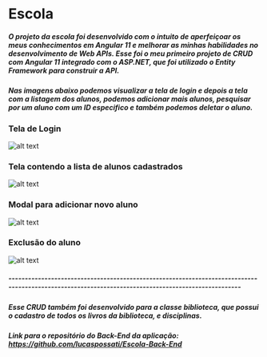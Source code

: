 # Escola
##### O projeto da escola foi desenvolvido com o intuito de aperfeiçoar os meus conhecimentos em Angular 11 e melhorar as minhas habilidades no desenvolvimento de Web APIs. Esse foi o meu primeiro projeto de CRUD com Angular 11 integrado com o ASP.NET, que foi utilizado o Entity Framework para construir a API. 
##### Nas imagens abaixo podemos visualizar a tela de login e depois a tela com a listagem dos alunos, podemos adicionar mais alunos, pesquisar por um aluno com um ID especifico e também podemos deletar o aluno. 

### Tela de Login
![alt text](https://uploaddeimagens.com.br/images/003/229/281/original/login.png?1620312863)

### Tela contendo a lista de alunos cadastrados
![alt text](https://uploaddeimagens.com.br/images/003/229/283/original/lista-alunos.png?1620312913)

### Modal para adicionar novo aluno
![alt text](https://uploaddeimagens.com.br/images/003/229/287/original/cadastrar-aluno.png?1620313004)

### Exclusão do aluno
![alt text](https://uploaddeimagens.com.br/images/003/229/292/original/exclus%C3%A3o-do-aluno.png?1620313098)

##### ---------------------------------------------------------------------------------------------------------------------------------------------------
##### Esse CRUD também foi desenvolvido para a classe biblioteca, que possui o cadastro de todos os livros da biblioteca, e disciplinas.
##### Link para o repositório do Back-End da aplicação: https://github.com/lucaspossati/Escola-Back-End



